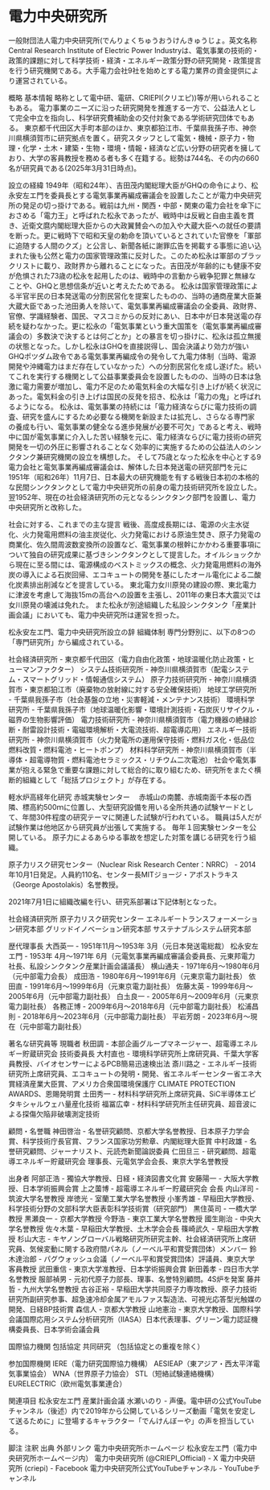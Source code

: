 # 電力中央研究所

一般財団法人電力中央研究所(でんりょくちゅうおうけんきゅうじょ。英文名称Central Research Institute of Electric Power Industryは、電気事業の技術的・政策的課題に対して科学技術・経済・エネルギー政策分野の研究開発・政策提言を行う研究機関である。大手電力会社9社を始めとする電力業界の資金提供により運営されている。

概略
基本情報
略称として電中研、電研、CRIEPI(クリエピ))等が用いられることもある。
電力事業のニーズに沿った研究開発を推進する一方で、公益法人として完全中立を指向し、科学研究費補助金の交付対象である学術研究団体でもある。
東京都千代田区大手町本部のほか、東京都狛江市、千葉県我孫子市、神奈川県横須賀市に研究拠点を置く。研究スタッフとして電気・機械・原子力・物理・化学・土木・建築・生物・環境・情報・経済など広い分野の研究者を擁しており、大学の客員教授を務める者も多く在籍する。総勢は744名、その内の660名が研究員である(2025年3月31日時点)。

設立の経緯
1949年（昭和24年）、吉田茂内閣総理大臣がGHQの命令により、松永安左エ門を委員長とする電気事業再編成審議会を設置したことが電力中央研究所の発足の切っ掛けである。戦前は九州・関西・中部・関東の電力会社を傘下におさめる「電力王」と呼ばれた松永であったが、戦時中は反戦と自由主義を貫き、近衛文麿内閣総理大臣からの大政翼賛会への加入や大蔵大臣への就任の要請を断った。更に戦時下で昭和天皇の勅命を頂いているとされていた官僚を「軍部に追随する人間のクズ」と公言し、新聞各紙に謝罪広告を掲載する事態に追い込まれた後も公然と電力の国家管理政策に反対した。このため松永は軍部のブラックリストに載り、政財界から離れることになった。吉田茂が年齢的にも健康不安が危惧された73歳の松永を起用したのは、戦時中の言動から戦争犯罪と無縁なことや、GHQと思想信条が近いと考えたためである。
松永は国家管理政策による半官半民の日本発送電の分割民営化を提案したものの、当時の通商産業大臣兼大蔵大臣であった池田勇人を除いて、電気事業再編成審議会の全委員、政財界、官僚、学識経験者、国民、マスコミからの反対にあい、日本中が日本発送電の存続を疑わなかった。更に松永の「電気事業という重大国策を（電気事業再編成審議会の）多数決で決するとは何ごとか」との暴言を切っ掛けに、松永は孤立無援の状態となった。しかし松永はGHQを直接説得し、国会決議より効力が強いGHQポツダム政令である電気事業再編成令の発令して九電力体制（当時、電源開発や沖縄電力はまだ存在していなかった）への分割民営化を成し遂げた。続いてこれを実行する機関として公益事業委員会を設置したものの、当時の日本は急激に電力需要が増加し、電力不足のため電気料金の大幅な引き上げが続く状況にあった。電気料金の引き上げは国民の反発を招き、松永は「電力の鬼」と呼ばれるようになる。
松永は、電気事業の持続には「電力経済ならびに電力技術の調査、研究を盛んにするため必要なる機関を新設または拡充し、さらなる専門家の養成も行い、電気事業の健全なる進歩発展が必要不可欠」であると考え、戦時中に国が電気事業に介入した苦い経験を元に、電力経済ならびに電力技術の研究開発を一切の外圧に影響されることなく効率的に実施するための公益法人のシンクタンク兼研究機関の設立を構想した。
そして75歳となった松永を中心とする9電力会社と電気事業再編成審議会は、解体した日本発送電の研究部門を元に1951年（昭和26年）11月7日、日本最大の研究機能を有する戦後日本初の本格的な民間シンクタンクとして電力中央研究所の前身の電力技術研究所を設立した。翌1952年、現在の社会経済研究所の元となるシンクタンク部門を設置し、電力中央研究所と改称した。

社会に対する、これまでの主な提言
戦後、高度成長期には、電源の火主水従化、火力発電用燃料の油主炭従化、火力発電における原油生焚き、原子力発電の商業化、佐久間周波数変換所の設置など、電気事業の根幹にかかわる重要事項について独自の研究成果に基づきシンクタンクとして提言した。オイルショックから現在に至る間には、電源構成のベストミックスの概念、火力発電用燃料の海外炭の導入による石炭回帰、エコキュートの開発を基にしたオール電化による二酸化炭素排出削減などを提言している。
東北電力女川原発の建設の際、東北電力に津波を考慮して海抜15mの高台への設置を主張し、2011年の東日本大震災では女川原発の壊滅は免れた。
また松永が別途組織した私設シンクタンク「産業計画会議」においても、電力中央研究所は運営を担った。

松永安左エ門、電力中央研究所設立の辞
組織体制
専門分野別に、以下の8つの「専門研究所」から編成されている。

社会経済研究所 - 東京都千代田区（電力自由化政策・地球温暖化防止政策・ヒューマンファクター）
システム技術研究所 - 神奈川県横須賀市（配電システム・スマートグリッド・情報通信システム）
原子力技術研究所 - 神奈川県横須賀市・東京都狛江市（廃棄物の放射線に対する安全確保技術）
地球工学研究所 - 千葉県我孫子市（社会基盤の立地・災害軽減・メンテナンス技術）
環境科学研究所 - 千葉県我孫子市（地球温暖化影響・環境計測技術・石炭灰リサイクル・磁界の生物影響評価）
電力技術研究所 - 神奈川県横須賀市（電力機器の絶縁診断・耐雷設計技術・電磁環境解析・大電流技術、超電導応用）
エネルギー技術研究所 - 神奈川県横須賀市（火力発電所の運用保守技術・燃料ガス化・低品位燃料改質・燃料電池・ヒートポンプ）
材料科学研究所 - 神奈川県横須賀市（半導体・超電導物質・燃料電池セラミックス・リチウム二次電池）
社会や電気事業が抱える緊急で重要な課題に対して総合的に取り組むため、研究所をまたぐ横断的組織として「総括プロジェクト」が存在する。

軽水炉高経年化研究
赤城実験センター　
赤城山の南麓、赤城南面千本桜の西隣、標高約500ｍに位置し、大型研究設備を用いる全所共通の試験ヤードとして、年間30件程度の研究テーマに関連した試験が行われている。
職員は5人だが試験作業は他地区から研究員が出張して実施する。
毎年１回実験センターを公開している。
原子力によるあらゆる事故を想定した対策を講じる研究を行う組織。

原子力リスク研究センター（Nuclear Risk Research Center：NRRC） - 2014年10月1日発足。人員約110名、センター長MITジョージ・アポストラキス（George Apostolakis）名誉教授。

2021年7月1日に組織改編を行い、研究系部署は下記体制となった。

社会経済研究所
原子力リスク研究センター
エネルギートランスフォーメーション研究本部
グリッドイノベーション研究本部
サステナブルシステム研究本部

歴代理事長
大西英一 - 1951年11月〜1953年 3月（元日本発送電総裁）
松永安左エ門 - 1953年 4月〜1971年 6月（元電気事業再編成審議会委員長、元東邦電力社長、私設シンクタンク産業計画会議議長）
横山通夫 - 1971年6月〜1980年6月（元中部電力会長）
成田浩 - 1980年6月〜1991年6月（元東京電力副社長）
依田直 - 1991年6月〜1999年6月（元東京電力副社長）
佐藤太英 - 1999年6月〜2005年6月（元中部電力副社長）
白圡良一 - 2005年6月〜2009年6月（元東京電力副社長）
各務正博 - 2009年6月〜2018年6月（元中部電力副社長）
松浦昌則 - 2018年6月〜2023年6月（元中部電力副社長）
平岩芳朗 - 2023年6月〜現在（元中部電力副社長）

著名な研究員等
現職者
秋田調 - 本部企画グループマネージャー、超電導エネルギー貯蔵研究会 技術委員長
大村直也 - 環境科学研究所上席研究員、千葉大学客員教授、バイオセンサーによるPCB簡易迅速検出法
斎川路之 - エネルギー技術研究所上席研究員、エコキュートの発明・開発、省エネルギーセンター省エネ大賞経済産業大臣賞、アメリカ合衆国環境保護庁 CLIMATE PROTECTION AWARDS、恩賜発明賞
土田秀一 - 材料科学研究所上席研究員、SiC半導体エピタキシャルウェハ量産化技術
福冨広幸 - 材料科学研究所主任研究員、超音波による探傷欠陥非破壊測定技術

顧問・名誉職
神田啓治 - 名誉研究顧問、京都大学名誉教授、日本原子力学会賞、科学技術庁長官賞、フランス国家功労勲章、内閣総理大臣賞
中村政雄 - 名誉研究顧問、ジャーナリスト、元読売新聞論説委員
仁田旦三 - 研究顧問、超電導エネルギー貯蔵研究会 理事長、元電気学会会長、東京大学名誉教授

出身者
阿部正浩 - 獨協大学教授、日経・経済図書文化賞
安藤陽一 - 大阪大学教授、日本学術振興会賞
上之薗博 - 超電導エネルギー貯蔵研究会 会長
内山洋司 - 筑波大学名誉教授
岸徳光 - 室蘭工業大学名誉教授
小峯秀雄 - 早稲田大学教授、科学技術分野の文部科学大臣表彰科学技術賞（研究部門）
黒住英司 - 一橋大学教授
黒瀬良一 - 京都大学教授
今野浩 - 東京工業大学名誉教授
國生剛治 - 中央大学名誉教授
佐々木葉 - 早稲田大学教授、土木学会会長
篠崎武久 - 早稲田大学教授
杉山大志 - キヤノングローバル戦略研究所研究主幹、社会経済研究所上席研究員、気候変動に関する政府間パネル（ノーベル平和賞受賞団体）メンバー
鈴木達治郎 - パグウォッシュ会議（ノーベル平和賞受賞団体）評議員、東京大学客員教授
武田重信 - 東京大学准教授、日本学術振興会賞
新田義孝 - 四日市大学名誉教授
服部禎男 - 元初代原子力部長、理事、名誉特別顧問。4S炉を発案
藤井哲 - 九州大学名誉教授
古谷正裕 - 早稲田大学共同原子力専攻教授、原子力技術研究所副研究参事、超急速冷却金属アモルファス製造法、可視光応答型光触媒の開発、日経BP技術賞
森信人 - 京都大学教授
山地憲治 - 東京大学教授、国際科学会議国際応用システム分析研究所（IIASA）日本代表理事、グリーン電力認証機構委員長、日本学術会議会員

国際協力機関
包括協定
共同研究
（包括協定との重複を除く）

参加国際機関
IERE（電力研究国際協力機構）
AESIEAP（東アジア・西太平洋電気事業協会）
WNA（世界原子力協会）
STL（短絡試験連絡機構）
EURELECTRIC（欧州電気事業連合）

関連項目
松永安左エ門
産業計画会議
水瀬いのり - 声優。電中研の公式YouTubeチャンネル（後述）内で2019年から公開しているシリーズ動画「電気を安定して送るために」に登場するキャラクター「でんけんぼーや」の声を担当している。

脚注
注釈
出典
外部リンク
電力中央研究所ホームページ
松永安左エ門（電力中央研究所ホームページ内）
電力中央研究所 (@CRIEPI_Official) - X
電力中央研究所 (criepi) - Facebook
電力中央研究所公式YouTubeチャンネル - YouTubeチャンネル